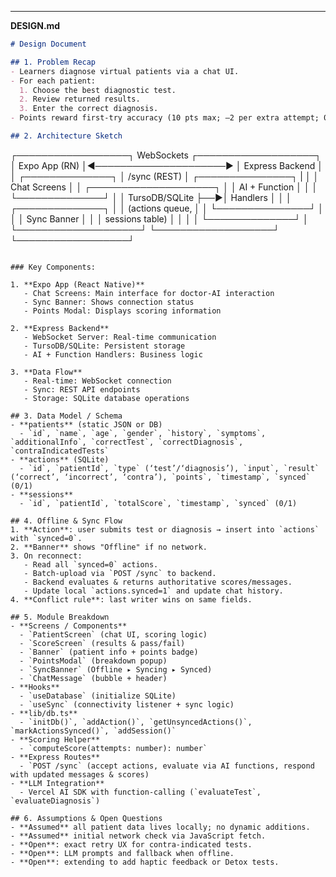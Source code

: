 
---

**DESIGN.md**

```markdown
# Design Document

## 1. Problem Recap
- Learners diagnose virtual patients via a chat UI.
- For each patient:
  1. Choose the best diagnostic test.
  2. Review returned results.
  3. Enter the correct diagnosis.
- Points reward first-try accuracy (10 pts max; –2 per extra attempt; 0 if contra-indicated).

## 2. Architecture Sketch

```
┌──────────────────┐ WebSockets             ┌───────────────────┐
│ Expo App (RN)    │◀─────────────────────▶ │ Express Backend   │
│ ┌──────────────┐ │ /sync (REST)           │ ┌───────────────┐ |
│ │ Chat Screens │ │ ┌────────────────────┐ │ │ AI + Function │ │
│ └──────────────┘ │ │ TursoDB/SQLite     ├──▶│ Handlers      │ │
│ ┌──────────────┐ │ │ (actions queue,    │ │ └───────────────┘ │
│ │ Sync Banner  │ │ │ sessions table)    │ │                   │
│ └──────────────┘ │ └────────────────────┘ └───────────────────┘
└──────────────────┘

```

### Key Components:

1. **Expo App (React Native)**
   - Chat Screens: Main interface for doctor-AI interaction
   - Sync Banner: Shows connection status
   - Points Modal: Displays scoring information

2. **Express Backend**
   - WebSocket Server: Real-time communication
   - TursoDB/SQLite: Persistent storage
   - AI + Function Handlers: Business logic

3. **Data Flow**
   - Real-time: WebSocket connection
   - Sync: REST API endpoints
   - Storage: SQLite database operations

## 3. Data Model / Schema
- **patients** (static JSON or DB)
  - `id`, `name`, `age`, `gender`, `history`, `symptoms`, `additionalInfo`, `correctTest`, `correctDiagnosis`, `contraIndicatedTests`
- **actions** (SQLite)
  - `id`, `patientId`, `type` (‘test’/‘diagnosis’), `input`, `result` (‘correct’, ‘incorrect’, ‘contra’), `points`, `timestamp`, `synced` (0/1)
- **sessions**
  - `id`, `patientId`, `totalScore`, `timestamp`, `synced` (0/1)

## 4. Offline & Sync Flow
1. **Action**: user submits test or diagnosis → insert into `actions` with `synced=0`.
2. **Banner** shows "Offline" if no network.
3. On reconnect:
   - Read all `synced=0` actions.
   - Batch-upload via `POST /sync` to backend.
   - Backend evaluates & returns authoritative scores/messages.
   - Update local `actions.synced=1` and update chat history.
4. **Conflict rule**: last writer wins on same fields.

## 5. Module Breakdown
- **Screens / Components**
  - `PatientScreen` (chat UI, scoring logic)
  - `ScoreScreen` (results & pass/fail)
  - `Banner` (patient info + points badge)
  - `PointsModal` (breakdown popup)
  - `SyncBanner` (Offline ▸ Syncing ▸ Synced)
  - `ChatMessage` (bubble + header)
- **Hooks**
  - `useDatabase` (initialize SQLite)
  - `useSync` (connectivity listener + sync logic)
- **lib/db.ts**
  - `initDb()`, `addAction()`, `getUnsyncedActions()`, `markActionsSynced()`, `addSession()`
- **Scoring Helper**
  - `computeScore(attempts: number): number`
- **Express Routes**
  - `POST /sync` (accept actions, evaluate via AI functions, respond with updated messages & scores)
- **LLM Integration**
  - Vercel AI SDK with function-calling (`evaluateTest`, `evaluateDiagnosis`)

## 6. Assumptions & Open Questions
- **Assumed** all patient data lives locally; no dynamic additions.
- **Assumed** initial network check via JavaScript fetch.
- **Open**: exact retry UX for contra-indicated tests.
- **Open**: LLM prompts and fallback when offline.
- **Open**: extending to add haptic feedback or Detox tests.
